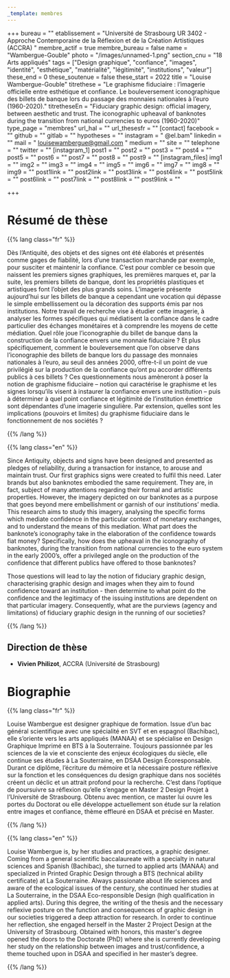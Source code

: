 ```yaml
---
_template: membres
---
```


+++
bureau = ""
etablissement = "Université de Strasbourg UR 3402 - Approche Contemporaine de la Réflexion et de la Création Artistiques (ACCRA) "
membre_actif = true
membre_bureau = false
name = "Wambergue-Gouble"
photo = "/images/unnamed-1.png"
section_cnu = "18 Arts appliqués"
tags = ["Design graphique", "confiance", "images", "identité", "esthétique", "matérialité", "légitimité", "institutions", "valeur"]
these_end = 0
these_soutenue = false
these_start = 2022
title = "Louise Wambergue-Gouble"
titrethese = "Le graphisme fiduciaire : l’imagerie officielle entre esthétique et confiance. Le bouleversement iconographique des billets de banque lors du passage des monnaies nationales à l’euro (1960-2020)."
titretheseEn = "Fiduciary graphic design: official imagery, between aesthetic and trust. The iconographic upheaval of banknotes during the transition from national currencies to euros (1960-2020)"
type_page = "membres"
url_hal = ""
url_thesesfr = ""
[contact]
facebook = ""
github = ""
gitlab = ""
hypotheses = ""
instagram = " @el.bam"
linkedin = ""
mail = " louisewambergue@gmail.com "
medium = ""
site = ""
telephone = ""
twitter = ""
[instagram_1]
post1 = ""
post2 = ""
post3 = ""
post4 = ""
post5 = ""
post6 = ""
post7 = ""
post8 = ""
post9 = ""
[instagram_files]
img1 = ""
img2 = ""
img3 = ""
img4 = ""
img5 = ""
img6 = ""
img7 = ""
img8 = ""
img9 = ""
post1link = ""
post2link = ""
post3link = ""
post4link = ""
post5link = ""
post6link = ""
post7link = ""
post8link = ""
post9link = ""

+++
<!-- Supprimer les parties non remplies. Tu es libre d'ajouter ce que tu veux à cette partie -->

# Résumé de thèse

{{% lang class="fr" %}}

Dès l’Antiquité, des objets et des signes ont été élaborés et présentés comme gages de fiabilité, lors d’une transaction marchande par exemple, pour susciter et maintenir la confiance. C’est pour combler ce besoin que naissent les premiers signes graphiques, les premières marques et, par la suite, les premiers billets de banque, dont les propriétés plastiques et artistiques font l’objet des plus grands soins. L’imagerie présente aujourd’hui sur les billets de banque a cependant une vocation qui dépasse le simple embellissement ou la décoration des supports émis par nos institutions. Notre travail de recherche vise à étudier cette imagerie, à analyser les formes spécifiques qui médiatisent la confiance dans le cadre particulier des échanges monétaires et à comprendre les moyens de cette médiation. Quel rôle joue l’iconographie du billet de banque dans la construction de la confiance envers une monnaie fiduciaire ? Et plus spécifiquement, comment le bouleversement que l’on observe dans l’iconographie des billets de banque lors du passage des monnaies nationales à l’euro, au seuil des années 2000, offre-t-il un point de vue privilégié sur la production de la confiance qu’ont pu accorder différents publics à ces billets ? Ces questionnements nous amèneront à poser la notion de graphisme fiduciaire – notion qui caractérise le graphisme et les signes lorsqu’ils visent à instaurer la confiance envers une institution – puis à déterminer à quel point confiance et légitimité de l’institution émettrice sont dépendantes d’une imagerie singulière. Par extension, quelles sont les implications (pouvoirs et limites) du graphisme fiduciaire dans le fonctionnement de nos sociétés ?

{{% /lang %}}

{{% lang class="en" %}}

Since Antiquity, objects and signs have been designed and presented as pledges of reliability, during a transaction for instance, to arouse and maintain trust. Our first graphics signs were created to fulfil this need. Later brands but also banknotes embodied the same requirement. They are, in fact, subject of many attentions regarding their formal and artistic properties. However, the imagery depicted on our banknotes as a purpose that goes beyond mere embellishment or garnish of our institutions’ media. This research aims to study this imagery, analysing the specific forms which mediate confidence in the particular context of monetary exchanges, and to understand the means of this mediation. What part does the banknote’s iconography take in the elaboration of the confidence towards fiat money? Specifically, how does the upheaval in the iconography of banknotes, during the transition from national currencies to the euro system in the early 2000’s, offer a privileged angle on the production of the confidence that different publics have offered to those banknotes?

Those questions will lead to lay the notion of fiduciary graphic design, characterising graphic design and images when they aim to found confidence toward an institution - then determine to what point do the confidence and the legitimacy of the issuing institutions are dependent on that particular imagery. Consequently, what are the purviews (agency and limitations) of fiduciary graphic design in the running of our societies?

{{% /lang %}}

## Direction de thèse

* **Vivien Philizot**, ACCRA (Université de Strasbourg)

# Biographie

{{% lang class="fr" %}}

Louise Wambergue est designer graphique de formation. Issue d’un bac général scientifique avec une spécialité en SVT et en espagnol (Bachibac), elle s’oriente vers les arts appliqués (MANAA) et se spécialise en Design Graphique Imprimé en BTS à la Souterraine. Toujours passionnée par les sciences de la vie et consciente des enjeux écologiques du siècle, elle continue ses études à La Souterraine, en DSAA Design Écoresponsable. Durant ce diplôme, l’écriture du mémoire et la nécessaire posture réflexive sur la fonction et les conséquences du design graphique dans nos sociétés créent un déclic et un attrait profond pour la recherche. C’est dans l’optique de poursuivre sa réflexion qu’elle s’engage en Master 2 Design Projet à l’Université de Strasbourg. Obtenu avec mention, ce master lui ouvre les portes du Doctorat ou elle développe actuellement son étude sur la relation entre images et confiance, thème effleuré en DSAA et précisé en Master.

{{% /lang %}}

{{% lang class="en" %}}

Louise Wambergue is, by her studies and practices, a graphic designer. Coming from a general scientific baccalaureate with a specialty in natural sciences and Spanish (Bachibac), she turned to applied arts (MANAA) and specialized in Printed Graphic Design through a BTS (technical ability certificate) at La Souterraine. Always passionate about life sciences and aware of the ecological issues of the century, she continued her studies at La Souterraine, in the DSAA Eco-responsible Design (high qualification in applied arts). During this degree, the writing of the thesis and the necessary reflexive posture on the function and consequences of graphic design in our societies triggered a deep attraction for research. In order to continue her reflection, she engaged herself in the Master 2 Project Design at the University of Strasbourg. Obtained with honors, this master's degree opened the doors to the Doctorate (PhD) where she is currently developing her study on the relationship between images and trust/confidence, a theme touched upon in DSAA and specified in her master’s degree.

{{% /lang %}}
